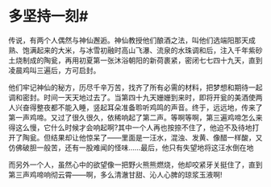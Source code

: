 # 多坚持一刻#
传说，有两个人偶然与神仙邂逅。神仙教授他们酿酒之法，叫他们选端阳那天成熟、饱满起来的大米，与冰雪初融时高山飞瀑、流泉的水珠调和后，注入千年紫砂土烧制成的陶瓮，再用初夏第一张沐浴朝阳的新荷裹紧，密闭七七四十九天，直到凌晨鸡叫三遍后，方可启封。 

他们牢记神仙的秘方，历尽千辛万苦，找齐了所有必需的材料，把梦想和期待一起调和密封。时间一天天地过去了。当第四十九天姗姗到来时，即将开瓮的美酒使两人兴奋得整夜都不能入睡，竖起耳朵准备聆听鸡鸣的声音。终于，远远地，传来了第一声鸡啼。又过了很久很久，依稀响起了第二声。等啊等啊，第三遍鸡啼怎么来得这么慢，它什么时候才会响起啊?其中一个人再也按捺不住了，他迫不及待地打开了陶瓮。但结果却让他惊呆了——里面是一汪水，混浊、发黄、像醋一样酸，又仿佛破胆一般苦，还有一股难闻的怪味……最后，他只有失望地将这汪水倒在地 

而另外一个人，虽然心中的欲望像一把野火熊熊燃烧，他却咬紧牙关挺住了，直到第三声鸡啼响彻云霄——啊，多么清澈甘甜、沁人心脾的琼浆玉液啊!
 